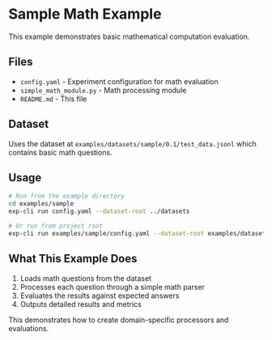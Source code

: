 # Sample Math Example

This example demonstrates basic mathematical computation evaluation.

## Files

- `config.yaml` - Experiment configuration for math evaluation
- `simple_math_module.py` - Math processing module
- `README.md` - This file

## Dataset

Uses the dataset at `examples/datasets/sample/0.1/test_data.jsonl` which contains basic math questions.

## Usage

```bash
# Run from the example directory
cd examples/sample
exp-cli run config.yaml --dataset-root ../datasets

# Or run from project root
exp-cli run examples/sample/config.yaml --dataset-root examples/datasets
```

## What This Example Does

1. Loads math questions from the dataset
2. Processes each question through a simple math parser
3. Evaluates the results against expected answers
4. Outputs detailed results and metrics

This demonstrates how to create domain-specific processors and evaluations.